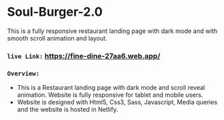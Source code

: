 # Soul-Burger-2.0
This is a fully responsive restaurant landing page with dark mode and with smooth scroll animation and layout.

### `live Link:`  https://fine-dine-27aa6.web.app/

### `Overview:` 
 - This is a Restaurant landing page with dark mode and scroll reveal animation. Website is fully responsive for tablet and mobile users.
 - Website is designed with Html5, Css3, Sass, Javascript, Media queries and the website is hosted in Netlify.


